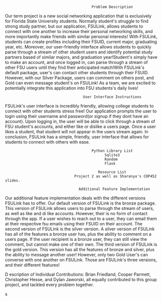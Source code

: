                                             Problem Description
Our term project is a new social networking application that is exclusively for Florida State University students. Normally student's struggle to find strong study partner, but our application, FSULink, allows students to connect with one another to increase their personal networking skills, and more importantly make friends with similar personal interests! With FSULink, students can create profiles including their FSUID, current major, graduating year, etc. Moreover, our user-friendly interface allows students to quickly parse through a stream of other student users and identify potential study partners based of similar majors, and graduation year!Student's simply have to make an account, and once logged in, can parse through a stream of other FSU users until they find their anticipated match!With FSULink's default package, user's can contact other students through their FSUID. However, with our Silver Package, users can comment on others post, and Gold can even message student's on FSULink! As a team, we are excited to potentially integrate this application into FSU students's daily lives!

                                        User Interface Instructions
FSULink's user interface is incredibly friendly, allowing college students to connect with other students stress free! Our application prompts the user to login using their username and password(or signup if they dont have an account). Upon logging in, the user will be able to click through a stream of FSU student's accounts, and either like or dislike a users page. Once a user likes a student, that student will not appear in the users stream again. In conclusion, FSULink has a simple, friendly, user interface that allows for students to connect with others with ease. 

                                            Python Library List
                                                  Sqlite3 
                                                  Random 
                                                  Flask 

                                               Resource List
                                    Project 2 as well as Sharanya's COP452 slides.                                            

                                      Additional Feature Implementation
Our additional feature implementation deals with the different versions FSULink has to offer. Our default version of FSULink is the bronze package. This version of FSULink allows users to parse through the stream of users, as well as like and di
like accounts. However, their is no form of contact through the app. If a user wishes to reach out to a user, they can email them at their respective fsu emails using their FSUID on their account. The second version of FSULink is the silver version. A silver version of FSULink has all of the features a bronze user has, plus the ability to comment on a users page. 
If the user recipient is a bronze user, they can still view the comment, but cannot make one of their own. The third version of FSULink is the gold version. This version has all the features of bronze and silver, plus the ability to message another user! However, only two Gold User's can converse with one another on FSULink. Those are FSULink's three versions, and their different features! 

D                                    escription of Individual Contributions:
Brian Friedland, Cooper Parmett, Christopher Hesse, and Dylan Jaworski, all equally contributed to this group project, and tackled every problem together. 
        
                            

                            
s